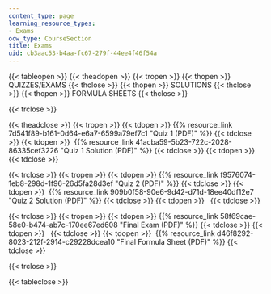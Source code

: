 ```yaml
---
content_type: page
learning_resource_types:
- Exams
ocw_type: CourseSection
title: Exams
uid: cb3aac53-b4aa-fc67-279f-44ee4f46f54a
---
```


{{< tableopen >}}
{{< theadopen >}}
{{< tropen >}}
{{< thopen >}}
QUIZZES/EXAMS
{{< thclose >}}
{{< thopen >}}
SOLUTIONS
{{< thclose >}}
{{< thopen >}}
FORMULA SHEETS
{{< thclose >}}

{{< trclose >}}

{{< theadclose >}}
{{< tropen >}}
{{< tdopen >}}
{{% resource_link 7d541f89-b161-0d64-e6a7-6599a79ef7c1 "Quiz 1 (PDF)" %}}
{{< tdclose >}}
{{< tdopen >}}
 {{% resource_link 41acba59-5b23-722c-2028-86335cef3226 "Quiz 1 Solution (PDF)" %}}
{{< tdclose >}}
{{< tdopen >}}
 
{{< tdclose >}}

{{< trclose >}}
{{< tropen >}}
{{< tdopen >}}
{{% resource_link f9576074-1eb8-298d-1f96-26d5fa28d3ef "Quiz 2 (PDF)" %}}
{{< tdclose >}}
{{< tdopen >}}
 {{% resource_link 909b0f58-90e6-9d42-d71d-18ee40df12e7 "Quiz 2 Solution (PDF)" %}}
{{< tdclose >}}
{{< tdopen >}}
 
{{< tdclose >}}

{{< trclose >}}
{{< tropen >}}
{{< tdopen >}}
{{% resource_link 58f69cae-58e0-b474-ab7c-170ee67ed608 "Final Exam (PDF)" %}}
{{< tdclose >}}
{{< tdopen >}}
 
{{< tdclose >}}
{{< tdopen >}}
 {{% resource_link d46f8292-8023-212f-2914-c29228dcea10 "Final Formula Sheet (PDF)" %}}
{{< tdclose >}}

{{< trclose >}}

{{< tableclose >}}